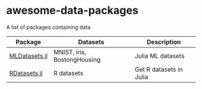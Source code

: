 # awesome-data-packages
A list of packages containing data

| Package                                                    | Datasets                    | Description             |
|------------------------------------------------------------|-----------------------------|-------------------------|
| [MLDatasets.jl](https://github.com/JuliaML/MLDatasets.jl)  | MNIST, iris, BostongHousing | Julia ML datasets       |
| [RDatasets.jl](https://github.com/JuliaStats/RDatasets.jl) | R datasets                  | Get R datasets in Julia |
